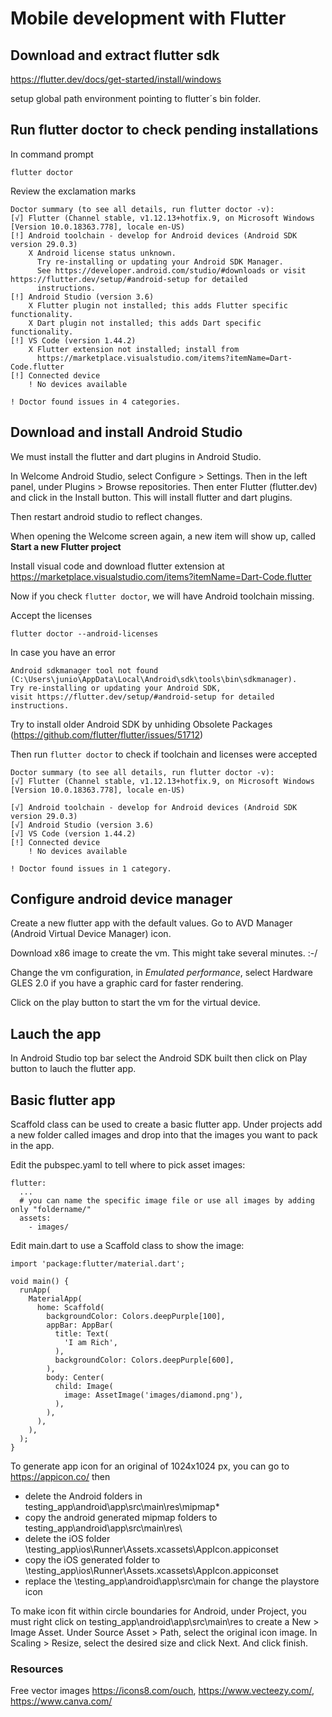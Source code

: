 # Mobile development with Flutter

## Download and extract flutter sdk

https://flutter.dev/docs/get-started/install/windows

setup global path environment pointing to flutter´s bin folder.

## Run flutter doctor to check pending installations

In command prompt 
```
flutter doctor
```
Review the exclamation marks
```
Doctor summary (to see all details, run flutter doctor -v):
[√] Flutter (Channel stable, v1.12.13+hotfix.9, on Microsoft Windows [Version 10.0.18363.778], locale en-US)
[!] Android toolchain - develop for Android devices (Android SDK version 29.0.3)
    X Android license status unknown.
      Try re-installing or updating your Android SDK Manager.
      See https://developer.android.com/studio/#downloads or visit https://flutter.dev/setup/#android-setup for detailed
      instructions.
[!] Android Studio (version 3.6)
    X Flutter plugin not installed; this adds Flutter specific functionality.
    X Dart plugin not installed; this adds Dart specific functionality.
[!] VS Code (version 1.44.2)
    X Flutter extension not installed; install from
      https://marketplace.visualstudio.com/items?itemName=Dart-Code.flutter
[!] Connected device
    ! No devices available

! Doctor found issues in 4 categories.
```
## Download and install Android Studio

We must install the flutter and dart plugins in Android Studio.

In Welcome Android Studio, select Configure > Settings.
Then in the left panel, under Plugins > Browse repositories. 
Then enter Flutter (flutter.dev) and click in the Install button. This will install flutter and dart plugins.

Then restart android studio to reflect changes.

When opening the Welcome screen again, a new item will show up, called
**Start a new Flutter project**

Install visual code and download flutter extension at https://marketplace.visualstudio.com/items?itemName=Dart-Code.flutter

Now if you check `flutter doctor`, we will have Android toolchain missing.

Accept the licenses
```
flutter doctor --android-licenses
```

In case you have an error 
```
Android sdkmanager tool not found (C:\Users\junio\AppData\Local\Android\sdk\tools\bin\sdkmanager).
Try re-installing or updating your Android SDK,
visit https://flutter.dev/setup/#android-setup for detailed instructions.
```
Try to install older Android SDK by unhiding Obsolete Packages (https://github.com/flutter/flutter/issues/51712)

Then run `flutter doctor` to check if toolchain and licenses were accepted
```
Doctor summary (to see all details, run flutter doctor -v):
[√] Flutter (Channel stable, v1.12.13+hotfix.9, on Microsoft Windows [Version 10.0.18363.778], locale en-US)

[√] Android toolchain - develop for Android devices (Android SDK version 29.0.3)
[√] Android Studio (version 3.6)
[√] VS Code (version 1.44.2)
[!] Connected device
    ! No devices available

! Doctor found issues in 1 category.
```

## Configure android device manager

Create a new flutter app with the default values. Go to AVD Manager (Android Virtual Device Manager) icon.

Download x86 image to create the vm. This might take several minutes. :-/

Change the vm configuration, in *Emulated performance*, select Hardware GLES 2.0 if you have a graphic card for faster rendering.

Click on the play button to start the vm for the virtual device.

## Lauch the app

In Android Studio top bar select the Android SDK built then click on Play button to lauch the flutter app.

## Basic flutter app

Scaffold class can be used to create a basic flutter app. Under projects add a new folder called images and drop into that the images you want to pack in the app.

Edit the pubspec.yaml to tell where to pick asset images:
```
flutter:
  ...
  # you can name the specific image file or use all images by adding only "foldername/"
  assets:
    - images/
```

Edit main.dart to use a Scaffold class to show the image:

```
import 'package:flutter/material.dart';

void main() {
  runApp(
    MaterialApp(
      home: Scaffold(
        backgroundColor: Colors.deepPurple[100],
        appBar: AppBar(
          title: Text(
            'I am Rich',
          ),
          backgroundColor: Colors.deepPurple[600],
        ),
        body: Center(
          child: Image(
            image: AssetImage('images/diamond.png'),
          ),
        ),
      ),
    ),
  );
}
```
To generate app icon for an original of 1024x1024 px, you can go to https://appicon.co/ then

- delete the Android folders in testing_app\android\app\src\main\res\mipmap*
- copy the android generated mipmap folders to testing_app\android\app\src\main\res\
- delete the iOS folder \testing_app\ios\Runner\Assets.xcassets\AppIcon.appiconset
- copy the iOS generated folder to \testing_app\ios\Runner\Assets.xcassets\AppIcon.appiconset
- replace the \testing_app\android\app\src\main for change the playstore icon

To make icon fit within circle boundaries for Android, under Project, you must right click on testing_app\android\app\src\main\res to create a New > Image Asset. Under Source Asset > Path, select the original icon image.
In Scaling > Resize, select the desired size and click Next. And click finish.

### Resources

Free vector images https://icons8.com/ouch, https://www.vecteezy.com/, https://www.canva.com/
